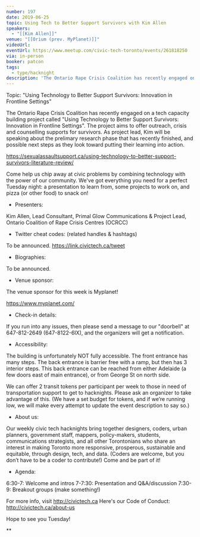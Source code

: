 ```yaml
---
number: 197
date: 2019-06-25
topic: Using Tech to Better Support Survivors with Kim Allen
speakers:
  - "[[Kim Allen]]"
venue: "[[Orium (prev. MyPlanet)]]"
videoUrl: 
eventUrl: https://www.meetup.com/civic-tech-toronto/events/261818250
via: in-person
booker: patcon
tags:
  - type/hacknight
description: 'The Ontario Rape Crisis Coalition has recently engaged on a tech capacity building project called "Using Technology to Better Support Survivors: Innovation in Frontline Settings". The project aims to offer outreach, crisis and counselling supports for survivors. As project lead, Kim will be speaking about the prelimary research phase that has recently finished, and possible next steps as they look toward putting their learning into action. https://sexualassaultsupport.ca/using-technology-to-better-support-survivors-literature-review/'
---
```


Topic: "Using Technology to Better Support Survivors: Innovation in Frontline Settings"

The Ontario Rape Crisis Coalition has recently engaged on a tech capacity building project called "Using Technology to Better Support Survivors: Innovation in Frontline Settings". The project aims to offer outreach, crisis and counselling supports for survivors. As project lead, Kim will be speaking about the prelimary research phase that has recently finished, and possible next steps as they look toward putting their learning into action.

https://sexualassaultsupport.ca/using-technology-to-better-support-survivors-literature-review/

Come help us chip away at civic problems by combining technology with the power of our community. We've got everything you need for a perfect Tuesday night: a presentation to learn from, some projects to work on, and pizza (or other food) to snack on!

+ Presenters:

Kim Allen, Lead Consultant, Primal Glow Communications & Project Lead, Ontario Coalition of Rape Crisis Centres (OCRCC)

+ Twitter cheat codes: (related handles & hashtags)

To be announced.
https://link.civictech.ca/tweet

+ Biographies:

To be announced.

+ Venue sponsor:

The venue sponsor for this week is Myplanet!

https://www.myplanet.com/

+ Check-in details:

If you run into any issues, then please send a message to our "doorbell" at 647-812-2649 (647-8122-6IX), and the organizers will get a notification.

+ Accessibility:

The building is unfortunately NOT fully accessible. The front entrance has many steps. The back entrance is barrier free with a ramp, but then has 3 interior steps. This back entrance can be reached from either Adelaide (a few doors east of main entrance), or from George St on north side.

We can offer 2 transit tokens per participant per week to those in need of transportation support to get to hacknights. Please ask an organizer to take advantage of this. (We have a set budget for tokens, and if we’re running low, we will make every attempt to update the event description to say so.)

+ About us:

Our weekly civic tech hacknights bring together designers, coders, urban planners, government staff, mappers, policy-makers, students, communications strategists, and all other Torontonians who share an interest in making Toronto more responsive, prosperous, sustainable and equitable, through design, tech, and data. (Coders are welcome, but you don’t have to be a coder to contribute!) Come and be part of it!

+ Agenda:

6:30-7: Welcome and intros
7-7:30: Presentation and Q&A/discussion
7:30-9: Breakout groups (make something!)

For more info, visit http://civictech.ca
Here's our Code of Conduct: http://civictech.ca/about-us

Hope to see you Tuesday!

**
